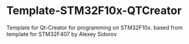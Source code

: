 # Template-STM32F10x-QTCreator
Template for Qt-Creator for programming on STM32F10x. based from template for STM32F407 by Alexey Sidorov
